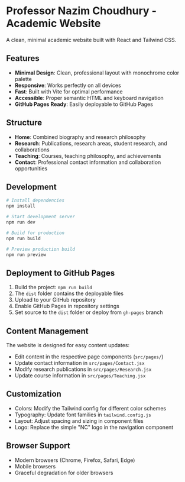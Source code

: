 # Professor Nazim Choudhury - Academic Website

A clean, minimal academic website built with React and Tailwind CSS.

## Features

- **Minimal Design**: Clean, professional layout with monochrome color palette
- **Responsive**: Works perfectly on all devices
- **Fast**: Built with Vite for optimal performance
- **Accessible**: Proper semantic HTML and keyboard navigation
- **GitHub Pages Ready**: Easily deployable to GitHub Pages

## Structure

- **Home**: Combined biography and research philosophy
- **Research**: Publications, research areas, student research, and collaborations
- **Teaching**: Courses, teaching philosophy, and achievements
- **Contact**: Professional contact information and collaboration opportunities

## Development

```bash
# Install dependencies
npm install

# Start development server
npm run dev

# Build for production
npm run build

# Preview production build
npm run preview
```

## Deployment to GitHub Pages

1. Build the project: `npm run build`
2. The `dist` folder contains the deployable files
3. Upload to your GitHub repository
4. Enable GitHub Pages in repository settings
5. Set source to the `dist` folder or deploy from `gh-pages` branch

## Content Management

The website is designed for easy content updates:

- Edit content in the respective page components (`src/pages/`)
- Update contact information in `src/pages/Contact.jsx`
- Modify research publications in `src/pages/Research.jsx`
- Update course information in `src/pages/Teaching.jsx`

## Customization

- Colors: Modify the Tailwind config for different color schemes
- Typography: Update font families in `tailwind.config.js`
- Layout: Adjust spacing and sizing in component files
- Logo: Replace the simple "NC" logo in the navigation component

## Browser Support

- Modern browsers (Chrome, Firefox, Safari, Edge)
- Mobile browsers
- Graceful degradation for older browsers